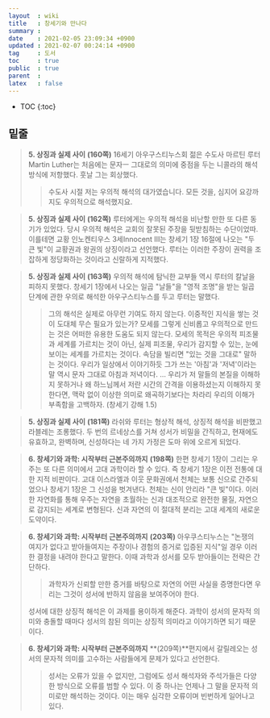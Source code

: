 ```yaml
---
layout  : wiki
title   : 창세기와 만나다 
summary : 
date    : 2021-02-05 23:09:34 +0900
updated : 2021-02-07 00:24:14 +0900
tag     : 도서 
toc     : true
public  : true
parent  : 
latex   : false
---
```

* TOC
{:toc}

## 밑줄
> **5. 상징과 실제 사이**
> **(160쪽)** 16세기 아우구스티누스회 젊은 수도사 마르틴 루터Martin Luther는 처음에는 문자ㅡ 그대로의 의미에 중점을 두는 니콜라의 해석 방식에 저항했다. 훗날 그는 회상했다.
>
>> 수도사 시절 저는 우의적 해석의 대가였습니다. 모든 것을, 심지어 요강까지도 우의적으로 해석했지요.



> **5. 상징과 실제 사이**
> **(162쪽)** 루터에게는 우의적 해석을 비난할 만한 또 다른 동기가 있었다. 당시 우의적 해석은 교회의 잘못된 주장을 뒷받침하는 수단이었따. 이를테면 교황 인노켄티우스 3세Innocent Ⅲ는 창세기 1장 16절에 나오는 "두 큰 빛"이 교황권과 왕권의 상징이라고 선언했다. 루터는 이러한 주장이 권력을 조잡하게 정당화하는 것이라고 신랄하게 지적했다.




> **5. 상징과 실제 사이**
> **(163쪽)** 우의적 해석에 탐닉한 교부들 역시 루터의 칼날을 피하지 못했다. 창세기 1장에서 나오는 일곱 "날들"을 "영적 조명"을 받는 일곱 단계에 관한 우의로 해석한 아우구스티누스를 두고 루터는 말했다.
>
>> 그의 해석은 실제로 아무런 기여도 하지 않는다. 이중적인 지식을 쌓는 것이 도대체 무슨 필요가 있는가? 모세를 그렇게 신비롭고 우의적으로 만드는 것은 어떠한 유용한 도움도 되지 않는다. 모세의 목적은 우의적 피조물과 세계를 가르치는 것이 아닌, 실제 피조물, 우리가 감지할 수 있는, 눈에 보이는 세계를 가르치는 것이다. 속담을 빌리면 "있는 것을 그대로" 말하는 것이다. 우리가 일상에서 이야기하듯 그가 쓰는 '아침'과 '저녁'이라는 말 역시 문자 그대로 아침과 저녁이다. … 우리가 저 말들의 본질을 이해하지 못하거나 왜 하느님께서 저란 시간의 간격을 이용하셨는지 이해하지 못한다면, 맥락 없이 이상한 의미로 왜곡하기보다는 차라리 우리의 이해가 부족함을 고백하자. (창세기 강해 1.5)




> **5. 상징과 실제 사이**
> **(181쪽)** 라쉬와 루터는 형상적 해석, 상징적 해석을 비판했고 라블레는 조롱했다. 두 번의 르네상스를 거쳐 성서가 비밀을 간직하고, 현재에도 유효하고, 완벽하며, 신성하다는 네 가지 가정은 도마 위에 오르게 되었다. 



> **6. 창세기와 과학: 시작부터 근본주의까지**
> **(198쪽)** 한편 창세기 1장이 그리는 우주는 또 다른 의미에서 고대 과학이라 할 수 있다. 즉 창세기 1장은 이전 전통에 대한 지적 비판이다. 고대 이스라엘과 이웃 문화권에서 천체는 보통 신으로 간주되었으나 창세기 1장은 그 신성을 벗겨낸다. 천체는 신이 안리라 "큰 빛"이다. 이러한 자연화를 통해 우주는 자연을 초월하는 신과 대조적으로 완전한 물질, 자연으로 감지되는 세계로 변형된다. 신과 자연의 이 절대적 분리는 고대 세계의 새로운 도약이다. 



> **6. 창세기와 과학: 시작부터 근본주의까지**
> **(203쪽)** 아우쿠스티누스는 "논쟁의 여지가 없다고 받아들여지는 주장이나 경험의 증거로 입증된 지식"일 경우 이러한 결정을 내려야 한다고 말한다. 이때 과학과 성서를 모두 받아들이는 전략은 간단하다. 
>
>> 과학자가 신뢰할 만한 증거를 바탕으로 자연의 어떤 사실을 증명한다면 우리는 그것이 성서에 반하지 않음을 보여주어야 한다.   
>
> 성서에 대한 상징적 해석은 이 과제를 용이하게 해준다. 과학이 성서의 문자적 의미와 충돌할 때마다 성서의 참된 의미는 상징적 의미라고 이야기하면 되기 때문이다.   
  
  
  
> **6. 창세기와 과학: 시작부터 근본주의까지**
> **(209쪽)**편지에서 갈릴레오는 성서의 문자적 의미를 고수하는 사람들에게 문제가 있다고 선언한다. 
>
>> 성서는 오류가 있을 수 없지만, 그럼에도 성서 해석자와 주석가들은 다양한 방식으로 오류를 범할 수 있다. 이 중 하나는 언제나 그 말을 문자적 의미로만 해석하는 것이다. 이는 매우 심각한 오류이며 빈번하게 일어나고 있다.  


